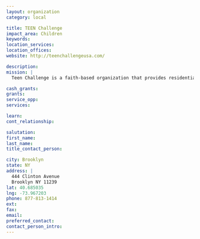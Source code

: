 ```yaml
---
layout: organization
category: local

title: TEEN Challenge
impact_area: Children
keywords: 
location_services: 
location_offices: 
website: http://teenchallengeusa.com/

description: 
mission: |
  Teen Challenge is a faith-based organization that provides residential treatment of drug and alcohol addiction for men and women. Teen Challenge provides 12-month residential programs in the Clinton Hill neighborhood of Brooklyn. Daily activities include classes in a faith-based curriculum, one-to-pne counseling sessions and group counseling. We also have an after school program for children grades 1-7. The goal of the After School program is to provide homework assistance, computer training and mentoring with lots of love so we can reach kids before they fall into the traps of addiction. In addition we provide crisis counseling, drug prevention seminars, and sexual abuse seminars. 

cash_grants: 
grants: 
service_opp: 
services: 

learn: 
cont_relationship: 

salutation: 
first_name: 
last_name: 
title_contact_person: 

city: Brooklyn
state: NY
address: |
  444 Clinton Avenue     
  Brooklyn NY 11239
lat: 40.685035
lng: -73.967203
phone: 877-813-1414
ext: 
fax: 
email: 
preferred_contact: 
contact_person_intro: 
---
```

